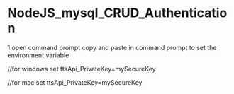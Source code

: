 # NodeJS_mysql_CRUD_Authentication
1.open command prompt
copy and paste in command prompt to set the environment variable

//for windows
set ttsApi_PrivateKey=mySecureKey

//for mac
set ttsApi_PrivateKey=mySecureKey
